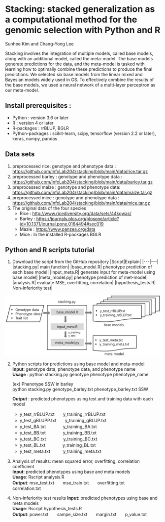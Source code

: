# Stacking: stacked generalization as a computational method for the genomic selection with Python and R
Sunhee Kim and Chang-Yong Lee

Stacking involves the integration of multiple models, called base models, along with an additional model, called the meta-model. The base models generate predictions for the data, and the meta-model is tasked with learning how to optimally combine these predictions to produce the final predictions. We selected six base models from the linear mixed and Bayesian models widely used in GS. To effectively combine the results of the base models, we used a neural network of a multi-layer perceptron as our meta-model. 

## Install prerequisites : 
* Python : version 3.6 or later
* R : version 4 or later
* R-packages : rrBLUP, BGLR
* Python-packages : scikit-learn, scipy, tensorflow (version 2.2 or later), keras, numpy, pandas 

## Data sets
1.	preprocessed rice: genotype and phenotype data : https://github.com/infoLab204/stacking/blob/main/data/rice.tar.gz
2.	preprocessed barley : genotype and phenotype data : https://github.com/infoLab204/stacking/blob/main/data/barley.tar.gz
3.	preprocessed maize : genotype and phenotype data: https://github.com/infoLab204/stacking/blob/main/data/maize.tar.gz
4.	preprocessed mice : genotype and phenotype data : https://github.com/infoLab204/stacking/blob/main/data/mice.tar.gz
5. The original data of the four species
    * Rice :  http://www.ricediversity.org/data/sets/44kgwas/ 
    * Barley : https://journals.plos.org/plosone/article?id=10.1371/journal.pone.0164494#sec019
    * Mazie : https://www.panzea.org/data
    * Mice : In the installed R-packages BGLR


## Python and R scripts tutorial

1.	Download the script from the GitHub repository
    |Script|Explain|
  	 |---|---|
  	 |stacking.py| main function|
  	 |base_model.R| phenotype prediction of each base model|
  	 |input_meta.R| generate input for meta-model using base model|
  	 |meta_model.py| phenotype prediction of met-model|
  	 |analysis.R| evaluate MSE, overfitting, correlation|
  	 |hypothesis_tests.R| Non-inferiority test|

![flowchart ](./readme.png)



2.	Python scripts for predictions using base model and meta-model    
    **Input**: genotype data, phenotype data, and phenotype name    
    **Usage** : python stacking.py genotype phenotype phenotype_name
  	
  	 (ex) Phenotype SSW in barley       
            python stacking.py genotype_barley.txt phenotype_barley.txt SSW    

    **Output** : predicted phenotypes using test and training data with each model    
       * y_test_rrBLUP.txt　　y_training_rrBLUP.txt    
       * y_test_gBLUPP.txt　　y_training_gBLUP.txt    
       * y_test_BA.txt　　　　y_training_BA.txt    
       * y_test_BB.txt　　　　y_training_BB.txt    
       * y_test_BC.txt　　　　y_training_BC.txt    
       * y_test_BL.txt　　　　y_training_BL.txt    
       * y_test_meta.txt　　　y_training_meta.txt    

   
3.	Analysis of results: mean squared error, overfitting, correlation coefficient    
**Input**: predicted phenotypes using base and meta models    
**Usage**: Rscript analysis.R   
**Output**: mse_test.txt　　mse_train.txt　　overfitting.txt　　correlation.txt    

4.	Non-inferiority test results
**Input**: predicted phenotypes using base and meta models    
**Usage**: Rscript hypothesis_tests.R    
**Output**: power.txt　　sampe_size.txt　　margin.txt　　p_value.txt    

